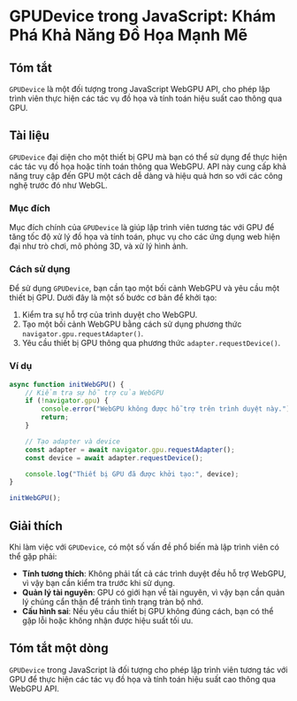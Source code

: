 <!--
Meta Description: # GPUDevice trong JavaScript: Khám Phá Khả Năng Đồ Họa Mạnh Mẽ ## Tóm tắt `GPUDevice` là một đối tượng trong JavaScript WebGPU API, cho phép lập trình...
Meta Keywords: gpu, một, webgpu, gpudevice, trình
-->

# GPUDevice trong JavaScript: Khám Phá Khả Năng Đồ Họa Mạnh Mẽ

## Tóm tắt
`GPUDevice` là một đối tượng trong JavaScript WebGPU API, cho phép lập trình viên thực hiện các tác vụ đồ họa và tính toán hiệu suất cao thông qua GPU.

## Tài liệu
`GPUDevice` đại diện cho một thiết bị GPU mà bạn có thể sử dụng để thực hiện các tác vụ đồ họa hoặc tính toán thông qua WebGPU. API này cung cấp khả năng truy cập đến GPU một cách dễ dàng và hiệu quả hơn so với các công nghệ trước đó như WebGL.

### Mục đích
Mục đích chính của `GPUDevice` là giúp lập trình viên tương tác với GPU để tăng tốc độ xử lý đồ họa và tính toán, phục vụ cho các ứng dụng web hiện đại như trò chơi, mô phỏng 3D, và xử lý hình ảnh.

### Cách sử dụng
Để sử dụng `GPUDevice`, bạn cần tạo một bối cảnh WebGPU và yêu cầu một thiết bị GPU. Dưới đây là một số bước cơ bản để khởi tạo:

1. Kiểm tra sự hỗ trợ của trình duyệt cho WebGPU.
2. Tạo một bối cảnh WebGPU bằng cách sử dụng phương thức `navigator.gpu.requestAdapter()`.
3. Yêu cầu thiết bị GPU thông qua phương thức `adapter.requestDevice()`.

### Ví dụ
```javascript
async function initWebGPU() {
    // Kiểm tra sự hỗ trợ của WebGPU
    if (!navigator.gpu) {
        console.error("WebGPU không được hỗ trợ trên trình duyệt này.");
        return;
    }

    // Tạo adapter và device
    const adapter = await navigator.gpu.requestAdapter();
    const device = await adapter.requestDevice();

    console.log("Thiết bị GPU đã được khởi tạo:", device);
}

initWebGPU();
```

## Giải thích
Khi làm việc với `GPUDevice`, có một số vấn đề phổ biến mà lập trình viên có thể gặp phải:

- **Tính tương thích**: Không phải tất cả các trình duyệt đều hỗ trợ WebGPU, vì vậy bạn cần kiểm tra trước khi sử dụng.
- **Quản lý tài nguyên**: GPU có giới hạn về tài nguyên, vì vậy bạn cần quản lý chúng cẩn thận để tránh tình trạng tràn bộ nhớ.
- **Cấu hình sai**: Nếu yêu cầu thiết bị GPU không đúng cách, bạn có thể gặp lỗi hoặc không nhận được hiệu suất tối ưu.

## Tóm tắt một dòng
`GPUDevice` trong JavaScript là đối tượng cho phép lập trình viên tương tác với GPU để thực hiện các tác vụ đồ họa và tính toán hiệu suất cao thông qua WebGPU API.